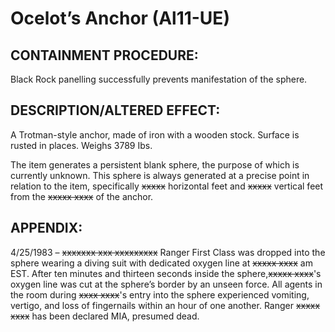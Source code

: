 # Ocelot’s Anchor (Al11-UE)

## CONTAINMENT PROCEDURE:

Black Rock panelling successfully prevents manifestation of the sphere.

## DESCRIPTION/ALTERED EFFECT:

A Trotman-style anchor, made of iron with a wooden stock. Surface is rusted in places. Weighs 3789 Ibs.

The item generates a persistent blank sphere, the purpose of which is currently unknown. This sphere is always generated at a precise point in relation to the item, specifically ~~xxxxx~~ horizontal feet and ~~xxxxx~~ vertical feet from the ~~xxxxx xxxx~~ of the anchor.

## APPENDIX:

4/25/1983 – ~~xxxxxxx xxx xxxxxxxxx~~ Ranger First Class was dropped into the sphere wearing a diving suit with dedicated oxygen line at ~~xxxxx xxxx~~ am EST. After ten minutes and thirteen seconds inside the sphere,~~xxxxx xxxx~~'s oxygen line was cut at the sphere’s border by an unseen force. All agents in the room during ~~xxxx xxxx~~'s entry into the sphere experienced vomiting, vertigo, and loss of fingernails within an hour of one another. Ranger ~~xxxxx xxxx~~ has been declared MIA, presumed dead.
